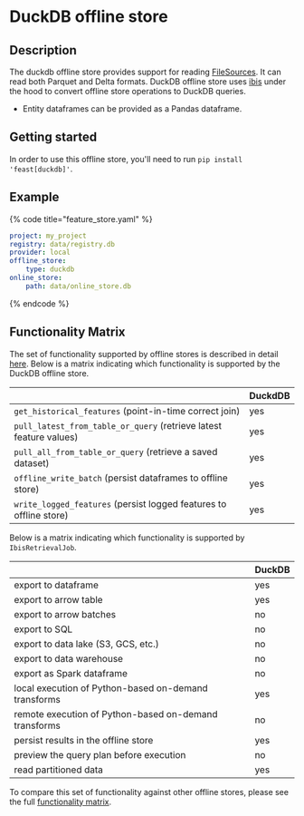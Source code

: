 # DuckDB offline store

## Description

The duckdb offline store provides support for reading [FileSources](../data-sources/file.md). It can read both Parquet and Delta formats. DuckDB offline store uses [ibis](https://ibis-project.org/) under the hood to convert offline store operations to DuckDB queries.

* Entity dataframes can be provided as a Pandas dataframe.

## Getting started
In order to use this offline store, you'll need to run `pip install 'feast[duckdb]'`.

## Example

{% code title="feature_store.yaml" %}
```yaml
project: my_project
registry: data/registry.db
provider: local
offline_store:
    type: duckdb
online_store:
    path: data/online_store.db
```
{% endcode %}

## Functionality Matrix

The set of functionality supported by offline stores is described in detail [here](overview.md#functionality).
Below is a matrix indicating which functionality is supported by the DuckDB offline store.

|                                                                    | DuckdDB |
| :----------------------------------------------------------------- | :----   |
| `get_historical_features` (point-in-time correct join)             | yes     |
| `pull_latest_from_table_or_query` (retrieve latest feature values) | yes     |
| `pull_all_from_table_or_query` (retrieve a saved dataset)          | yes     |
| `offline_write_batch` (persist dataframes to offline store)        | yes     |
| `write_logged_features` (persist logged features to offline store) | yes     |

Below is a matrix indicating which functionality is supported by `IbisRetrievalJob`.

|                                                       | DuckDB|
| ----------------------------------------------------- | ----- |
| export to dataframe                                   | yes   |
| export to arrow table                                 | yes   |
| export to arrow batches                               | no    |
| export to SQL                                         | no    |
| export to data lake (S3, GCS, etc.)                   | no    |
| export to data warehouse                              | no    |
| export as Spark dataframe                             | no    |
| local execution of Python-based on-demand transforms  | yes   |
| remote execution of Python-based on-demand transforms | no    |
| persist results in the offline store                  | yes   |
| preview the query plan before execution               | no    |
| read partitioned data                                 | yes   |

To compare this set of functionality against other offline stores, please see the full [functionality matrix](overview.md#functionality-matrix).
